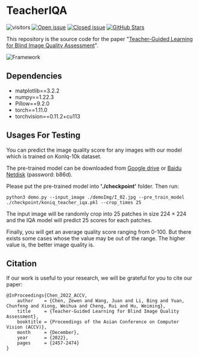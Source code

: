# TeacherIQA

![visitors](https://visitor-badge.laobi.icu/badge?page_id=chencn2020/TeacherIQA)
[![Open issue](https://img.shields.io/github/issues/chencn2020/TeacherIQA)](https://github.com/chencn2020/TeacherIQA/issues)
[![Closed issue](https://img.shields.io/github/issues-closed/chencn2020/TeacherIQA)](https://github.com/chencn2020/TeacherIQA/issues)
[![GitHub Stars](https://img.shields.io/github/stars/chencn2020/TeacherIQA?style=social)](https://github.com/chencn2020/TeacherIQA)

This repository is the source code for the paper "[Teacher-Guided Learning for Blind Image Quality Assessment](https://openaccess.thecvf.com/content/ACCV2022/html/Chen_Teacher-Guided_Learning_for_Blind_Image_Quality_Assessment_ACCV_2022_paper.html)".

![Framework](./pic/framework.jpg)

## Dependencies

- matplotlib==3.2.2
- numpy==1.22.3
- Pillow==9.2.0
- torch==1.11.0
- torchvision==0.11.2+cu113

## Usages For Testing


You can predict the image quality score for any images with our model which is trained on KonIq-10k dataset.

The pre-trained model can be downloaded from [Google drive](https://drive.google.com/file/d/1iNhJQpUWSAkwSfDbfXzu834gm7NoT3m0/view?usp=sharing) or [Baidu Netdisk](https://pan.baidu.com/s/1aE8_stfHexjzPECyk1YlwA) (password: b86d).

Please put the pre-trained model into **'./checkpoint'** folder. Then run:

```
python3 demo.py --input_image ./demoImg/I_02.jpg --pre_train_model ./checkpoint/koniq_teacher_iqa.pkl --crop_times 25
```

The input image will be randomly crop into 25 patches in size 224 × 224 and the IQA model will predict 25 scores for each patches.

Finally, you will get an average quality score ranging from 0-100. But there exists some cases whose the value may be out of the range. The higher value is, the better image quality is.


## Citation
If our work is useful to your research, we will be grateful for you to cite our paper:
```
@InProceedings{Chen_2022_ACCV,
    author    = {Chen, Zewen and Wang, Juan and Li, Bing and Yuan, Chunfeng and Xiong, Weihua and Cheng, Rui and Hu, Weiming},
    title     = {Teacher-Guided Learning for Blind Image Quality Assessment},
    booktitle = {Proceedings of the Asian Conference on Computer Vision (ACCV)},
    month     = {December},
    year      = {2022},
    pages     = {2457-2474}
}

